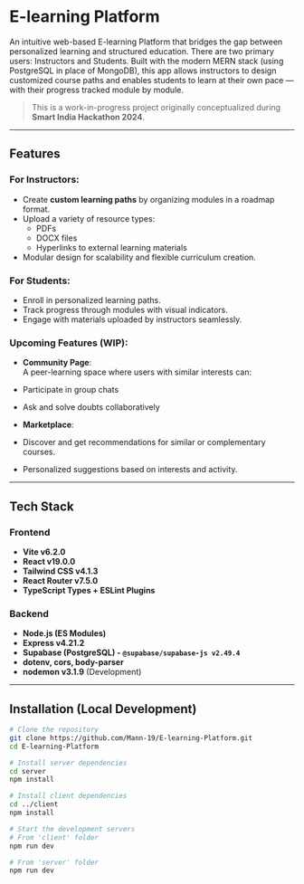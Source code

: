 # E-learning Platform

An intuitive web-based E-learning Platform that bridges the gap between personalized learning and structured education. There are two primary users: Instructors and Students.
Built with the modern MERN stack (using PostgreSQL in place of MongoDB), this app allows instructors to design customized course paths and enables students to learn at their own pace — with their progress tracked module by module.

> This is a work-in-progress project originally conceptualized during **Smart India Hackathon 2024**.

---

## Features

###  For Instructors:
- Create **custom learning paths** by organizing modules in a roadmap format.
- Upload a variety of resource types:
  - PDFs
  - DOCX files
  - Hyperlinks to external learning materials
- Modular design for scalability and flexible curriculum creation.

###  For Students:
- Enroll in personalized learning paths.
- Track progress through modules with visual indicators.
- Engage with materials uploaded by instructors seamlessly.

###  Upcoming Features (WIP):
-  **Community Page**:  
  A peer-learning space where users with similar interests can:
  - Participate in group chats
  - Ask and solve doubts collaboratively
  
-  **Marketplace**:  
  - Discover and get recommendations for similar or complementary courses.
  - Personalized suggestions based on interests and activity.

---

## Tech Stack

### Frontend
- **Vite v6.2.0**
- **React v19.0.0**
- **Tailwind CSS v4.1.3**
- **React Router v7.5.0**
- **TypeScript Types + ESLint Plugins**

### Backend
- **Node.js (ES Modules)**
- **Express v4.21.2**
- **Supabase (PostgreSQL) - `@supabase/supabase-js v2.49.4`**
- **dotenv, cors, body-parser**
- **nodemon v3.1.9** (Development)

---

## Installation (Local Development)

```bash
# Clone the repository
git clone https://github.com/Mann-19/E-learning-Platform.git
cd E-learning-Platform

# Install server dependencies
cd server
npm install

# Install client dependencies
cd ../client
npm install

# Start the development servers
# From 'client' folder
npm run dev

# From 'server' folder
npm run dev

